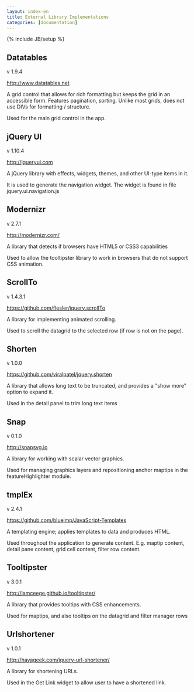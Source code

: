 ```yaml
---
layout: index-en
title: External Library Implementations
categories: [documentation]
---
```

{% include JB/setup %}


## Datatables
v 1.9.4

<http://www.datatables.net>

A grid control that allows for rich formatting but keeps the grid in an accessible form.  Features pagination, sorting. Unlike most grids, does not use DIVs for formatting / structure.

Used for the main grid control in the app.


## jQuery UI
v 1.10.4

<http://jqueryui.com>

A jQuery library with effects, widgets, themes, and other UI-type items in it.

It is used to generate the navigation widget.  The widget is found in file jquery.ui.navigation.js


## Modernizr
v 2.7.1

<http://modernizr.com/>

A library that detects if browsers have HTML5 or CSS3 capabilities

Used to allow the tooltipster library to work in browsers that do not support CSS animation.


## ScrollTo
v 1.4.3.1

<https://github.com/flesler/jquery.scrollTo>

A library for implementing animated scrolling.

Used to scroll the datagrid to the selected row (if row is not on the page).


## Shorten
v 1.0.0

<https://github.com/viralpatel/jquery.shorten>

A library that allows long text to be truncated, and provides a "show more" option to expand it.

Used in the detail panel to trim long text items


## Snap
v 0.1.0

<http://snapsvg.io>

A library for working with scalar vector graphics.

Used for managing graphics layers and repositioning anchor maptips in the featureHighlighter module.


## tmplEx
v 2.4.1

<https://github.com/blueimp/JavaScript-Templates>

A templating engine; applies templates to data and produces HTML.

Used throughout the application to generate content.  E.g. maptip content, detail pane content, grid cell content, filter row content.


## Tooltipster
v 3.0.1

<http://iamceege.github.io/tooltipster/>

A library that provides tooltips with CSS enhancements.

Used for maptips, and also tooltips on the datagrid and filter manager rows


## Urlshortener
v 1.0.1

<http://hayageek.com/jquery-url-shortener/>

A library for shortening URLs.

Used in the Get Link widget to allow user to have a shortened link.


